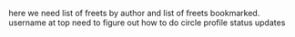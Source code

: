 here we need list of freets by author and list of freets bookmarked. username at top
need to figure out how to do circle profile 
status updates